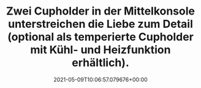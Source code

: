 ---
date: '2021-05-09T10:06:57.079676+00:00'
found_at: '2014-12-05'
found_url: http://www.mercedes-benz.de/content/germany/mpc/mpc_germany_website/de/home_mpc/passengercars/home/new_cars/models/m-class/w166/facts_/design.html
title: Zwei Cupholder in der Mittelkonsole unterstreichen die Liebe zum Detail (optional
  als temperierte Cupholder mit Kühl- und Heizfunktion erhältlich).
---